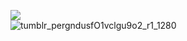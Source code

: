 
![](https://komarev.com/ghpvc/?username=ariannargesi&color=blueviolet)<br/>
![tumblr_pergndusfO1vclgu9o2_r1_1280](https://user-images.githubusercontent.com/46089900/177348244-4bcf130b-3e5c-4523-a468-47077613bd5c.gif)
